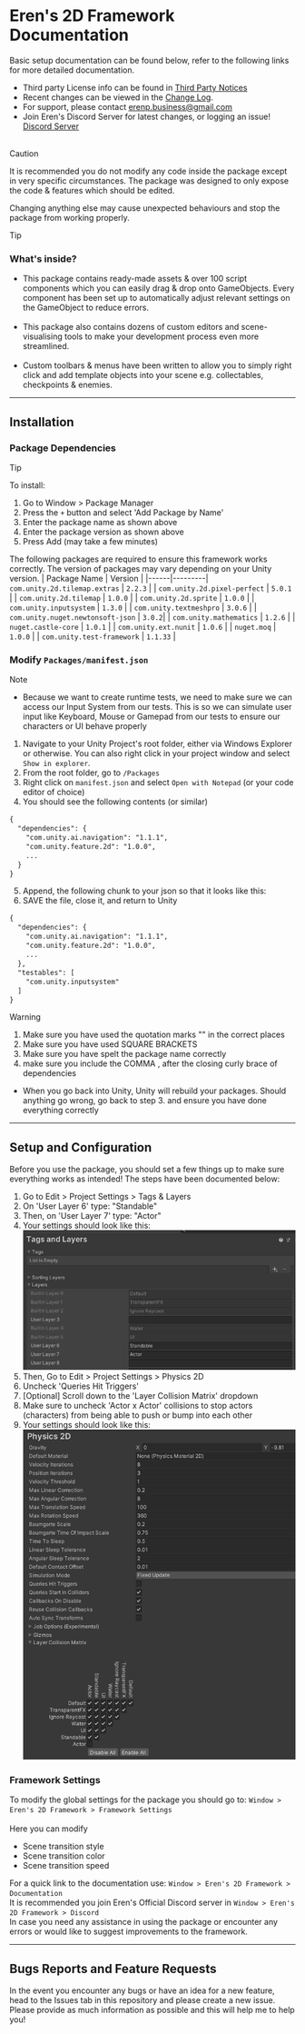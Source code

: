 # Eren's 2D Framework Documentation

Basic setup documentation can be found below, refer to the following links for more detailed documentation.
 - Third party License info can be found in [Third Party Notices](Third%20Party%20Notices.md)
 - Recent changes can be viewed in the [Change Log](CHANGELOG.md).
 - For support, please contact <u>[erenp.business@gmail.com](https://erenp.business@gmail.com)</u>
 - Join Eren's Discord Server for latest changes, or logging an issue! [Discord Server](https://discord.com/invite/K4fQ6s82Q4)
<br><br>

> [!CAUTION]
> It is recommended you do not modify any code inside the package except in very specific circumstances. The package was designed to only expose the code & features which should be edited.
>
> Changing anything else may cause unexpected behaviours and stop the package from working properly.

> [!tip]
>### What's inside?
>- This package contains ready-made assets & over 100 script components 
which you can easily drag & drop onto GameObjects. Every component has been set up to
automatically adjust relevant settings on the GameObject to reduce errors.
<br><br>
>- This package also contains dozens of custom editors and scene-visualising tools
to make your development process even more streamlined.
<br><br>
>- Custom toolbars & menus have been written to allow you to simply right click and add
template objects into your scene e.g. collectables, checkpoints & enemies.

---

## Installation
### Package Dependencies
> [!TIP]
> To install:
> 1. Go to Window > Package Manager
> 2. Press the `+` button and select 'Add Package by Name'
> 3. Enter the package name as shown above
> 4. Enter the package version as shown above
> 5. Press Add (may take a few minutes)

The following packages are required to ensure this framework works correctly. The version of packages may vary depending on your Unity version.
| Package Name | Version |
|------|---------|
`com.unity.2d.tilemap.extras` | `2.2.3` |
| `com.unity.2d.pixel-perfect` | `5.0.1` | 
| `com.unity.2d.tilemap` | `1.0.0` | 
| `com.unity.2d.sprite` | `1.0.0` | 
| `com.unity.inputsystem` | `1.3.0` |
| `com.unity.textmeshpro` | `3.0.6` |
| `com.unity.nuget.newtonsoft-json` | `3.0.2`|
| `com.unity.mathematics` | `1.2.6` |
| `nuget.castle-core` | `1.0.1` |
| `com.unity.ext.nunit` | `1.0.6` |
| `nuget.moq` | `1.0.0` |
| `com.unity.test-framework` | `1.1.33` |

### Modify `Packages/manifest.json` 
> [!NOTE]
> - Because we want to create runtime tests, we need to make sure we can access our Input System from our tests. This is so we can simulate user input like Keyboard, Mouse or Gamepad from our tests to ensure our characters or UI behave properly

1. Navigate to your Unity Project's root folder, either via Windows Explorer or otherwise. You can also right click in your project window and select `Show in explorer`.
2. From the root folder, go to `/Packages`
3. Right click on `manifest.json` and select `Open with Notepad` (or your code editor of choice)
4. You should see the following contents (or similar)
```
{
  "dependencies": {
    "com.unity.ai.navigation": "1.1.1",
    "com.unity.feature.2d": "1.0.0",
    ...
  }
}
```
5. Append, the following chunk to your json so that it looks like this:
6. SAVE the file, close it, and return to Unity
```
{
  "dependencies": {
    "com.unity.ai.navigation": "1.1.1",
    "com.unity.feature.2d": "1.0.0",
    ...
  },
  "testables": [
    "com.unity.inputsystem"
  ]
}
```
> [!WARNING]
> 1. Make sure you have used the quotation marks "" in the correct places
> 2. Make sure you have used SQUARE BRACKETS
> 3. Make sure you have spelt the package name correctly
> 4. make sure you include the COMMA , after the closing curly brace of dependencies
> - When you go back into Unity, Unity will rebuild your packages. Should anything go wrong, go back to step 3. and ensure you have done everything correctly


---

## Setup and Configuration

Before you use the package, you should set a few things up to make sure everything works as intended! The steps have been documented below:
1. Go to Edit > Project Settings > Tags & Layers
2. On 'User Layer 6' type: "Standable"
3. Then, on 'User Layer 7' type: "Actor"
4. Your settings should look like this:
   ![alt text](/Resources/tagsLayers.png)
5. Then, Go to Edit > Project Settings > Physics 2D
6. Uncheck 'Queries Hit Triggers'
7. [Optional] Scroll down to the 'Layer Collision Matrix' dropdown
8. Make sure to uncheck 'Actor x Actor' collisions to stop actors (characters) from being able to push or bump into each other
9. Your settings should look like this:
    ![alt text](/Resources/physics2D.png)

### Framework Settings
To modify the global settings for the package you should go to: `Window > Eren's 2D Framework > Framework Settings`
<br><br>
Here you can modify 
- Scene transition style
- Scene transition color
- Scene transition speed

For a quick link to the documentation use: `Window > Eren's 2D Framework > Documentation`
<br>
It is recommended you join Eren's Official Discord server in `Window > Eren's 2D Framework > Discord`
<br> In case you need any assistance in using the package 
or encounter any errors or would like to suggest improvements to the framework.

---

## Bugs Reports and Feature Requests

In the event you encounter any bugs or have an idea for a new feature, head to the Issues tab in this repository and please create a new issue. Please provide as much information as possible and this will help me to help you!
